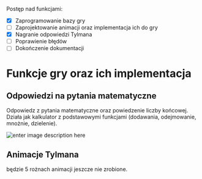 Postęp nad funkcjami:

 - [x] Zaprogramowanie bazy gry
 - [ ] Zaprojektowanie animacji oraz implementacja ich do gry
 - [x] Nagranie odpowiedzi Tylmana
 - [ ] Poprawienie błędów
 - [ ] Dokończenie dokumentacji

#  Funkcje gry oraz ich implementacja

## Odpowiedzi na pytania matematyczne

Odpowiedz z pytania matematyczne oraz powiedzenie liczby końcowej.
Działa jak kalkulator z podstawowymi funkcjami (dodawania, odejmowanie, mnożnie, dzielenie).

![enter image description here](https://img29.demotywatoryfb.pl//uploads/202010/1603371485_hhi9ne_500.jpg)
## Animacje Tylmana

będzie 5 rożnach animacji jeszcze nie zrobione.
